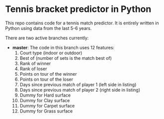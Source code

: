 # Tennis bracket predictor in Python

This repo contains code for a tennis match predictor. It is entirely written in Python using data from the last 5-6 years.

There are two active branches currently:
- **master**: The code in this branch uses 12 features:
  1. Court type (indoor or outdoor)
  2. Best of (number of sets is the match best of)
  3. Rank of winner
  4. Rank of loser
  5. Points on tour of the winner
  6. Points on tour of the loser
  7. Days since previous match of player 1 (left side in listing)
  8. Days since previous match of player 2 (right side in listing)
  9. Dummy for Hard surface
  10. Dummy for Clay surface
  11. Dummy for Carpet surface
  12. Dummy for Grass surface
